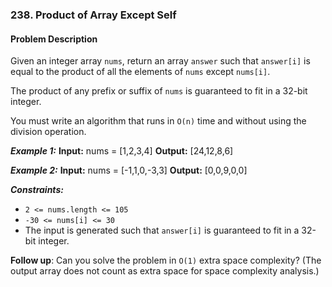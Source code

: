 ### 238. Product of Array Except Self

#### Problem Description

Given an integer array `nums`, return an array `answer` such that `answer[i]` is equal to the product of all the elements of `nums` except `nums[i]`.

The product of any prefix or suffix of `nums` is guaranteed to fit in a 32-bit integer.

You must write an algorithm that runs in `O(n)` time and without using the division operation.


***Example 1:*** 
**Input:**  nums = [1,2,3,4]
**Output:**  [24,12,8,6]

***Example 2:*** 
**Input:**  nums = [-1,1,0,-3,3]
**Output:**  [0,0,9,0,0]
 

***Constraints:*** 
- `2 <= nums.length <= 105`
- `-30 <= nums[i] <= 30`
- The input is generated such that `answer[i]` is guaranteed to fit in a 32-bit integer.
 
**Follow up**: Can you solve the problem in `O(1)` extra space complexity? (The output array does not count as extra space for space complexity analysis.)